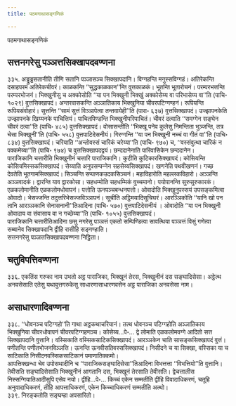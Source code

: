 ```yaml
---
title: पठमगाथासङ्गणिकं

---
```

पठमगाथासङ्गणिकं  


## सत्तनगरेसु पञ्‍ञत्तसिक्खापदवण्णना

३३५. अड्ढुड्ढसतानीति तीणि सतानि पञ्‍ञासञ्‍च सिक्खापदानि। विग्गहन्ति मनुस्सविग्गहं। अतिरेकन्ति दसाहपरमं अतिरेकचीवरं। काळकन्ति ‘‘सुद्धकाळकान’’न्ति वुत्तकाळकं। भूतन्ति भूतारोचनं। परम्परभत्तन्ति परम्परभोजनं। भिक्खुनीसु च अक्‍कोसोति ‘‘या पन भिक्खुनी भिक्खुं अक्‍कोसेय्य वा परिभासेय्य वा’’ति (पाचि॰ १०२९) वुत्तसिक्खापदं। अन्तरवासकन्ति अञ्‍ञातिकाय भिक्खुनिया चीवरपटिग्गण्हनं। रूपियन्ति रूपियसंवोहारं। सुत्तन्ति ‘‘सामं सुत्तं विञ्‍ञापेत्वा तन्तवायेही’’ति (पारा॰ ६३७) वुत्तसिक्खापदं। उज्झापनकेति उज्झापनके खिय्यनके पाचित्तियं। पाचितपिण्डन्ति भिक्खुनीपरिपाचितं। चीवरं दत्वाति ‘‘समग्गेन सङ्घेन चीवरं दत्वा’’ति (पाचि॰ ४८५) वुत्तसिक्खापदं। वोसासन्तीति ‘‘भिक्खू पनेव कुलेसु निमन्तिता भुञ्‍जन्ति, तत्र चेसा भिक्खुनी’’ति (पाचि॰ ५५८) वुत्तपाटिदेसनीयं। गिरग्गन्ति ‘‘या पन भिक्खुनी नच्‍चं वा गीतं वा’’ति (पाचि॰ ८३४) वुत्तसिक्खापदं। चरियाति ‘‘अन्तोवस्सं चारिकं चरेय्या’’ति (पाचि॰ ९७०) च, ‘‘वस्संवुत्था चारिकं न पक्‍कमेय्या’’ति (पाचि॰ ९७४) च वुत्तसिक्खापदद्वयं। छन्ददानेनाति पारिवासिकेन छन्ददानेन।  
पाराजिकानि चत्तारीति भिक्खुनीनं चत्तारि पाराजिकानि। कुटीति कुटिकारसिक्खापदं। कोसियन्ति कोसियमिस्सकसिक्खापदं। सेय्याति अनुपसम्पन्‍नेन सहसेय्यसिक्खापदं। खणनेति पथवीखणनं। गच्छ देवतेति भूतगामसिक्खापदं। सिञ्‍चन्ति सप्पाणकउदकसिञ्‍चनं। महाविहारोति महल्‍लकविहारो। अञ्‍ञन्ति अञ्‍ञवादकं। द्वारन्ति याव द्वारकोसा। सहधम्मोति सहधम्मिकं वुच्‍चमानो। पयोपानन्ति सुरुसुरुकारकं। एळकलोमानीति एळकलोमधोवापनं। पत्तोति ऊनपञ्‍चबन्धनपत्तो। ओवादोति भिक्खुनुपस्सयं उपसङ्कमित्वा ओवादो। भेसज्‍जन्ति तदुत्तरिभेसज्‍जविञ्‍ञापनं। सूचीति अट्ठिमयादिसूचिघरं। आरञ्‍ञिकोति ‘‘यानि खो पन तानि आरञ्‍ञकानि सेनासनानी’’तिआदिना (पाचि॰ ५७०) वुत्तपाटिदेसनीयं । ओवादोति ‘‘या पन भिक्खुनी ओवादाय वा संवासाय वा न गच्छेय्या’’ति (पाचि॰ १०५५) वुत्तसिक्खापदं।  
पाराजिकानि चत्तारीतिआदिना छसु नगरेसु पञ्‍ञत्तं एकतो सम्पिण्डित्वा सावत्थिया पञ्‍ञत्तं विसुं गणेत्वा सब्बानेव सिक्खापदानि द्वीहि रासीहि सङ्गण्हाति।  
सत्तनगरेसु पञ्‍ञत्तसिक्खापदवण्णना निट्ठिता।  


## चतुविपत्तिवण्णना

३३६. एकतिंस गरुका नाम उभतो अट्ठ पाराजिका, भिक्खूनं तेरस, भिक्खुनीनं दस सङ्घादिसेसा। अट्ठेत्थ अनवसेसाति एतेसु यथावुत्तगरुकेसु साधारणासाधारणवसेन अट्ठ पाराजिका अनवसेसा नाम।  


## असाधारणादिवण्णना

३३८. ‘‘धोवनञ्‍च पटिग्गहो’’ति गाथा अट्ठकथाचरियानं। तत्थ धोवनञ्‍च पटिग्गहोति अञ्‍ञातिकाय भिक्खुनिया चीवरधोवापनं चीवरपटिग्गहणञ्‍च। कोसेय्य…पे॰… द्वे लोमाति एळकलोमवग्गे आदितो सत्त सिक्खापदानि वुत्तानि। वस्सिकाति वस्सिकसाटिकसिक्खापदं। आरञ्‍ञकेन चाति सासङ्कसिक्खापदं वुत्तं। पणीतन्ति पणीतभोजनविञ्‍ञत्ति। ऊनन्ति ऊनवीसतिवस्ससिक्खापदं। निसीदने च या सिक्खा, वस्सिका या च साटिकाति निसीदनवस्सिकसाटिकानं पमाणातिक्‍कमो।  
आपत्तिक्खन्धा चेव उपोसथादीनि च ‘‘पाराजिकसङ्घादिसेसा’’तिआदिना विभत्तत्ता ‘‘विभत्तियो’’ति वुत्तानि। तेवीसति सङ्घादिसेसाति भिक्खुनीनं आगतानि दस, भिक्खूनं तेरसाति तेवीसति। द्वेचत्तालीस निस्सग्गियातिआदीसुपि एसेव नयो। द्वीहि…पे॰… किच्‍चं एकेन सम्मतीति द्वीहि विवादाधिकरणं, चतूहि अनुवादाधिकरणं, तीहि आपत्ताधिकरणं, एकेन किच्‍चाधिकरणं सम्मतीति अत्थो।  
३३९. निरङ्कतोति सङ्घम्हा अपसारितो।  